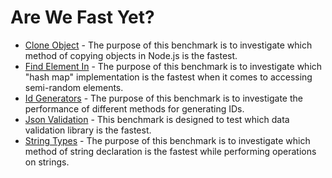 # Are We Fast Yet?

- [Clone Object](src/benchmarks/clone-object/readme.md) - The purpose of this benchmark is to investigate which method of copying objects in Node.js is the fastest.
- [Find Element In](src/benchmarks/find-element-in/readme.md) - The purpose of this benchmark is to investigate which "hash map" implementation is the fastest when it comes to accessing semi-random elements.
- [Id Generators](src/benchmarks/id-generators/readme.md) - The purpose of this benchmark is to investigate the performance of different methods for generating IDs.
- [Json Validation](src/benchmarks/json-validation/readme.md) - This benchmark is designed to test which data validation library is the fastest.
- [String Types](src/benchmarks/string-types/readme.md) - The purpose of this benchmark is to investigate which method of string declaration is the fastest while performing operations on strings.
